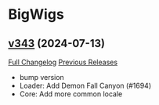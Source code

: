 # BigWigs

## [v343](https://github.com/BigWigsMods/BigWigs/tree/v343) (2024-07-13)
[Full Changelog](https://github.com/BigWigsMods/BigWigs/compare/v342.2...v343) [Previous Releases](https://github.com/BigWigsMods/BigWigs/releases)

- bump version  
- Loader: Add Demon Fall Canyon (#1694)  
- Core: Add more common locale  

